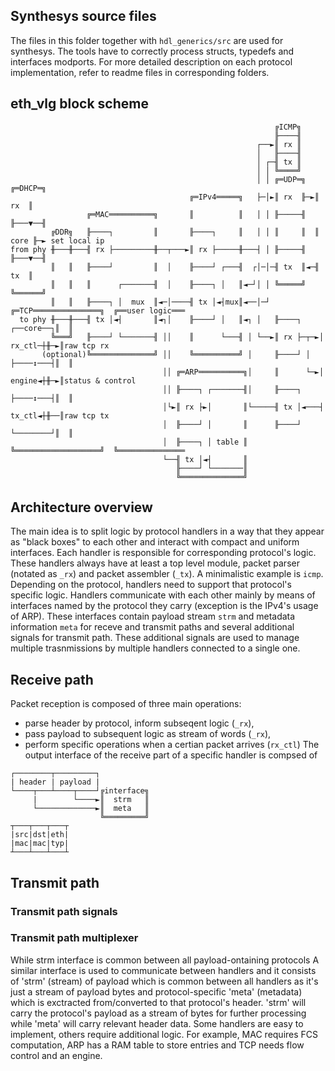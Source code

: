 ## Synthesys source files
The files in this folder together with `hdl_generics/src` are used for synthesys. The tools have to correctly process structs, typedefs and interfaces modports. For more detailed description on each protocol implementation, refer to readme files in corresponding folders.
## eth_vlg block scheme
```         
                                                           ╔ICMP╗
                                                           ╟────╢
                                                       ┌──►║ rx ║
                                                       │   ╟────╢
                                                       │ ┌─╢ tx ║
                                                       │ │ ╚════╝
                                                       │ │ ╔═UDP═╗  ╔═DHCP═╗
                                        ╔═IPv4═════╗   ├─│►║ rx  ╟─►║  rx  ║
                 ╔═MAC══════════╗       ║          ║   │ │ ╟─────╢  ╟───▼──╢
         ╔DDR╗   ╟────┐         ║       ╟────┐     ║   │ │ ║     ║  ║ core ╟─► set local ip
from phy ╫───╫───╢ rx ├─────────╫──┬───►║ rx ├─────╫───┤ │ ╟─────╢  ╟───▼──╢
         ║   ║   ╟────┘         ║  │    ╟────┘ ┌───╢  ┌│─│─╢ tx  ║◄─╢  tx  ║
         ║   ║   ║      ┌───────╢  │    ╟────┐ │   ║◄─┘│ │ ╚═════╝  ╚══════╝
         ║   ║   ╟────┐ │  mux  ║◄─│────╢ tx │◄┤mux║◄──│─┘ ╔═TCP═══════════════╗  ╔══user logic═══
  to phy ╫───╫───╢ tx │◄┤       ║◄┐│    ╟────┘ │   ║◄┐ │   ╟────┐    ┌──core──┐║  ║
         ╚═══╝   ╟────┘ └───────╢ ││    ║      └───╢ │ └──►║ rx ├─┬─►│ rx_ctl─┼╫─►║raw tcp rx
       (optional)╚══════════════╝ ││    ╚══════════╝ │     ╟────┘ │  ├────↕───┤║  ║
                                  ││ ╔═ARP══════════╗│     ║      └─►│ engine◄┼╫─►║status & control
                                  ││ ╟────┐ ┌───────╢│     ╟────┐    ├────↕───┤║  ║
                                  │└►║ rx ├►│       ║└─────╢ tx │◄───┤ tx_ctl◄┼╫──║raw tcp tx
                                  │  ╟────┘ │       ║      ╟────┘    └────────┘║  ║
                                  │  ╟────┐ │ table ║      ╚═══════════════════╝  ╚═══════════════
                                  └──╢ tx │◄┤       ║
                                     ╟────┘ └───────║
                                     ╚══════════════╝
```
## Architecture overview
The main idea is to split logic by protocol handlers in a way that they appear as "black boxes" to each other and interact with compact and uniform interfaces. Each handler is responsible for corresponding protocol's logic. These handlers always have at least a top level module, packet parser (notated as `_rx`) and packet assembler (`_tx`). A minimalistic example is `icmp`. Depending on the protocol, handlers need to support that protocol's specific logic. Handlers communicate with each other mainly by means of interfaces named by the protocol they carry (exception is the IPv4's usage of ARP). These interfaces contain payload stream `strm` and metadata information `meta` for receve and transmit paths and several additional signals for transmit path. These additional signals are used to manage multiple trasnmissions by multiple handlers connected to a single one.
## Receive path
Packet reception is composed of three main operations: 
- parse header by protocol, inform subseqent logic (`_rx`),
- pass payload to subsequent logic as stream of words (`_rx`),
- perform specific operations when a certian packet arrives (`rx_ctl`)
The output interface of the receive part of a specific handler is compsed of 
```
┌────────┬─────────┐
| header | payload |
└────┬───┴────┬────┘╔interface╗
     |        └────►║  strm   ║
     └─────────────►║  meta   ║
                    ╚═════════╝
┬───┬───┬───┬
|src|dst|eth| 
|mac|mac|typ| 
┴───┴───┴───┴

```
## Transmit path
### Transmit path signals
### Transmit path multiplexer
While strm interface is common between all payload-ontaining protocols
A similar interface is used to communicate between handlers and it consists of 'strm' (stream) of payload which is common between all handlers as it's just a stream of payload bytes and protocol-specific 'meta' (metadata) which is exctracted from/converted to that protocol's header. 'strm' will carry the protocol's payload as a stream of bytes for further processing while 'meta' will carry relevant header data. Some handlers are easy to implement, others require additional logic. For example, MAC requires FCS computation, ARP has a RAM table to store entries and TCP needs flow control and an engine.


